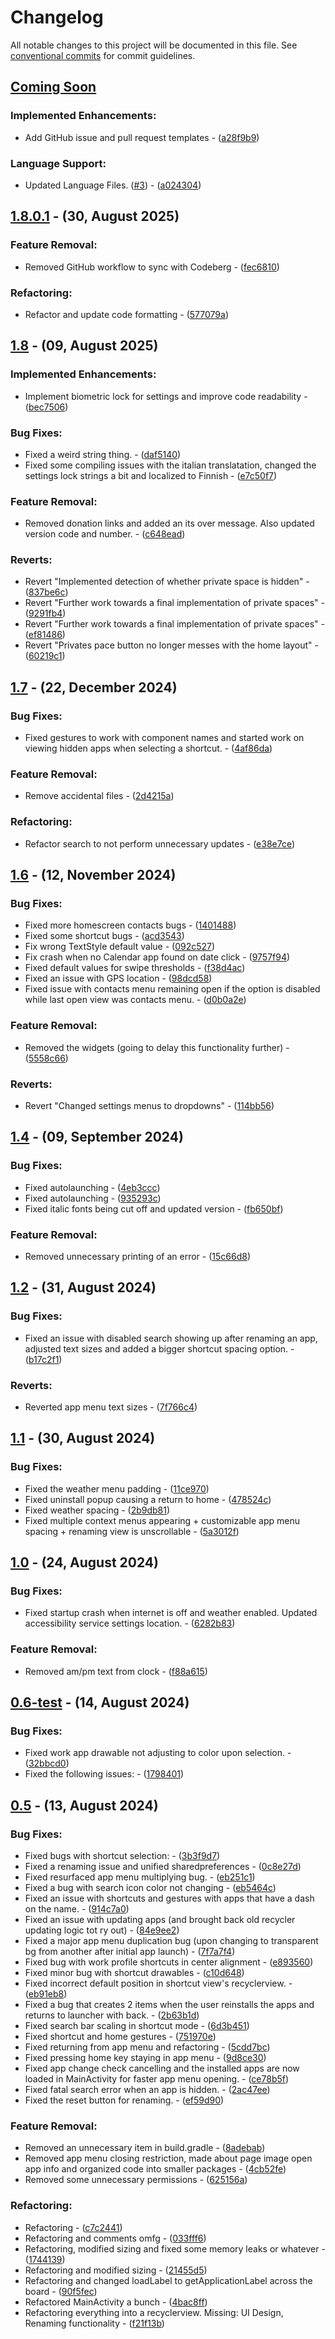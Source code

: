 # Changelog

All notable changes to this project will be documented in this file. See [conventional commits](https://www.conventionalcommits.org/) for commit guidelines.

## [Coming Soon](https://github.com/DroidWorksStudio/yam_launcher/tree/HEAD)

### Implemented Enhancements:

- Add GitHub issue and pull request templates - ([a28f9b9](https://github.com/DroidWorksStudio/yam_launcher/commit/a28f9b9a00597246d29b020c1f3de474253918e1))

### Language Support:

- Updated Language Files. ([#3](https://github.com/DroidWorksStudio/yam_launcher/issues/3)) - ([a024304](https://github.com/DroidWorksStudio/yam_launcher/commit/a02430460f7c64080fed6cadc182c09ee77a793b))

## [1.8.0.1](https://github.com/DroidWorksStudio/yam_launcher/tree/v1.8.0.1) - (30, August 2025)

### Feature Removal:

- Removed GitHub workflow to sync with Codeberg - ([fec6810](https://github.com/DroidWorksStudio/yam_launcher/commit/fec6810f215bb7a38d8d9f6a1ceac30f2daf7d0b))

### Refactoring:

- Refactor and update code formatting - ([577079a](https://github.com/DroidWorksStudio/yam_launcher/commit/577079a5e5b135a1a0220e3f12519b25bab52501))

## [1.8](https://github.com/DroidWorksStudio/yam_launcher/tree/v1.8) - (09, August 2025)

### Implemented Enhancements:

- Implement biometric lock for settings and improve code readability - ([bec7506](https://github.com/DroidWorksStudio/yam_launcher/commit/bec750626b31d421e15bb1b0a66e179521208d8e))

### Bug Fixes:

- Fixed a weird string thing. - ([daf5140](https://github.com/DroidWorksStudio/yam_launcher/commit/daf5140338dfa4c73a7f73ec91018bc864b5de29))
- Fixed some compiling issues with the italian translatation, changed the settings lock strings a bit and localized to Finnish - ([e7c50f7](https://github.com/DroidWorksStudio/yam_launcher/commit/e7c50f7c0bd57b4975a2c044196048e7b8d92156))

### Feature Removal:

- Removed donation links and added an its over message. Also updated version code and number. - ([c648ead](https://github.com/DroidWorksStudio/yam_launcher/commit/c648ead6410504e8d18dd1e4fd4e99dc1950f42b))

### Reverts:

- Revert "Implemented detection of whether private space is hidden" - ([837be6c](https://github.com/DroidWorksStudio/yam_launcher/commit/837be6c3461f0d2e7a9d5a247f55826fe5e4720c))
- Revert "Further work towards a final implementation of private spaces" - ([9291fb4](https://github.com/DroidWorksStudio/yam_launcher/commit/9291fb4a3b3be6bcc0a177ceb54db31b6029bf44))
- Revert "Further work towards a final implementation of private spaces" - ([ef81486](https://github.com/DroidWorksStudio/yam_launcher/commit/ef81486303b2717ba295d784a88c0a14bbee7996))
- Revert "Privates pace button no longer messes with the home layout" - ([60219c1](https://github.com/DroidWorksStudio/yam_launcher/commit/60219c196293a02f775dcce9de15c6f1273a5b85))

## [1.7](https://github.com/DroidWorksStudio/yam_launcher/tree/v1.7) - (22, December 2024)

### Bug Fixes:

- Fixed gestures to work with component names and started work on viewing hidden apps when selecting a shortcut. - ([4af86da](https://github.com/DroidWorksStudio/yam_launcher/commit/4af86da1e183d27c09950c6bd9b1ed6b11e57519))

### Feature Removal:

- Remove accidental files - ([2d4215a](https://github.com/DroidWorksStudio/yam_launcher/commit/2d4215a164318caa2d9621243c70988abaa3a198))

### Refactoring:

- Refactor search to not perform unnecessary updates - ([e38e7ce](https://github.com/DroidWorksStudio/yam_launcher/commit/e38e7ced3fb932ac06c03139d31aa6cd224d62ec))

## [1.6](https://github.com/DroidWorksStudio/yam_launcher/tree/v1.6) - (12, November 2024)

### Bug Fixes:

- Fixed more homescreen contacts bugs - ([1401488](https://github.com/DroidWorksStudio/yam_launcher/commit/1401488ed3f550947f188ffcef8bf766586b6659))
- Fixed some shortcut bugs - ([acd3543](https://github.com/DroidWorksStudio/yam_launcher/commit/acd354375381871314ad472b926e9d2e5ddfcee3))
- Fix wrong TextStyle default value - ([092c527](https://github.com/DroidWorksStudio/yam_launcher/commit/092c527a3f92abd31f7f9176f89584f8856e7e56))
- Fix crash when no Calendar app found on date click - ([9757f94](https://github.com/DroidWorksStudio/yam_launcher/commit/9757f9415f53fb53030042375b53b671034c5b3f))
- Fixed default values for swipe thresholds - ([f38d4ac](https://github.com/DroidWorksStudio/yam_launcher/commit/f38d4ac47d1b2a2172027738d9389d1e96bc745c))
- Fixed an issue with GPS location - ([98dcd58](https://github.com/DroidWorksStudio/yam_launcher/commit/98dcd5810d735f0e65383819d16005fc162d51ed))
- Fixed issue with contacts menu remaining open if the option is disabled while last open view was contacts menu. - ([d0b0a2e](https://github.com/DroidWorksStudio/yam_launcher/commit/d0b0a2eb833d520452e29372fcc92b079dfcfb7b))

### Feature Removal:

- Removed the widgets (going to delay this functionality further) - ([5558c66](https://github.com/DroidWorksStudio/yam_launcher/commit/5558c666c8a57ebd97c58343c58dae347d422937))

### Reverts:

- Revert "Changed settings menus to dropdowns" - ([114bb56](https://github.com/DroidWorksStudio/yam_launcher/commit/114bb560ea30006c129f5c3a25d32c727227f34c))

## [1.4](https://github.com/DroidWorksStudio/yam_launcher/tree/v1.4) - (09, September 2024)

### Bug Fixes:

- Fixed autolaunching - ([4eb3ccc](https://github.com/DroidWorksStudio/yam_launcher/commit/4eb3ccc2a40320b1cf0ff80ee523ad037da1218a))
- Fixed autolaunching - ([935293c](https://github.com/DroidWorksStudio/yam_launcher/commit/935293c8cbd6dbe049bdfeaeef666022514afc5d))
- Fixed italic fonts being cut off and updated version - ([fb650bf](https://github.com/DroidWorksStudio/yam_launcher/commit/fb650bf5ee8192f5a8bbd7a8f93155dee328767c))

### Feature Removal:

- Removed unnecessary printing of an error - ([15c66d8](https://github.com/DroidWorksStudio/yam_launcher/commit/15c66d8c5eaa43c0152d28836c682a87ac9c1bcb))

## [1.2](https://github.com/DroidWorksStudio/yam_launcher/tree/v1.2) - (31, August 2024)

### Bug Fixes:

- Fixed an issue with disabled search showing up after renaming an app, adjusted text sizes and added a bigger shortcut spacing option. - ([b17c2f1](https://github.com/DroidWorksStudio/yam_launcher/commit/b17c2f1fd9e402dde21cf84e70461ee809aa0d43))

### Reverts:

- Reverted app menu text sizes - ([7f766c4](https://github.com/DroidWorksStudio/yam_launcher/commit/7f766c4312d915fa73fd655508372b767c8a46a8))

## [1.1](https://github.com/DroidWorksStudio/yam_launcher/tree/v1.1) - (30, August 2024)

### Bug Fixes:

- Fixed the weather menu padding - ([11ce970](https://github.com/DroidWorksStudio/yam_launcher/commit/11ce9704ecec494e674c5d87c2adc089d86e2443))
- Fixed uninstall popup causing a return to home - ([478524c](https://github.com/DroidWorksStudio/yam_launcher/commit/478524c49d62b508ecbc54dfcf7a9e71fe3d9795))
- Fixed weather spacing - ([2b9db81](https://github.com/DroidWorksStudio/yam_launcher/commit/2b9db81936ad5c6f0985bbd4b08e64a2f6426811))
- Fixed multiple context menus appearing + customizable app menu spacing + renaming view is unscrollable - ([5a3012f](https://github.com/DroidWorksStudio/yam_launcher/commit/5a3012f0f10158b9caf2067efc6b3dd3b82a2232))

## [1.0](https://github.com/DroidWorksStudio/yam_launcher/tree/v1.0) - (24, August 2024)

### Bug Fixes:

- Fixed startup crash when internet is off and weather enabled. Updated accessibility service settings location. - ([6282b83](https://github.com/DroidWorksStudio/yam_launcher/commit/6282b83897de893fa0eafd228cdff0a044880ce7))

### Feature Removal:

- Removed am/pm text from clock - ([f88a615](https://github.com/DroidWorksStudio/yam_launcher/commit/f88a6158697bb33a25aae6c6be28f3f167bf92cd))

## [0.6-test](https://github.com/DroidWorksStudio/yam_launcher/tree/v0.6-test) - (14, August 2024)

### Bug Fixes:

- Fixed work app drawable not adjusting to color upon selection. - ([32bbcd0](https://github.com/DroidWorksStudio/yam_launcher/commit/32bbcd0ef9c287add8e0643751da8f8e2cb4ef2d))
- Fixed the following issues: - ([1798401](https://github.com/DroidWorksStudio/yam_launcher/commit/1798401de335e2166956303438db36e83bc11c52))

## [0.5](https://github.com/DroidWorksStudio/yam_launcher/tree/0.5) - (13, August 2024)

### Bug Fixes:

- Fixed bugs with shortcut selection: - ([3b3f9d7](https://github.com/DroidWorksStudio/yam_launcher/commit/3b3f9d716a532120faf5c474ebed7609962fdd10))
- Fixed a renaming issue and unified sharedpreferences - ([0c8e27d](https://github.com/DroidWorksStudio/yam_launcher/commit/0c8e27dcd579ef394af7e04644dbb39372c189bd))
- Fixed resurfaced app menu multiplying bug. - ([eb251c1](https://github.com/DroidWorksStudio/yam_launcher/commit/eb251c1ae59ad26609c3ad34035e842d4e7deb7d))
- Fixed a bug with search icon color not changing - ([eb5464c](https://github.com/DroidWorksStudio/yam_launcher/commit/eb5464ce3cc58c348e67f588ef51ac5eb99e7175))
- Fixed an issue with shortcuts and gestures with apps that have a dash on the name. - ([914c7a0](https://github.com/DroidWorksStudio/yam_launcher/commit/914c7a0ed48d13dc580bf95dbc032dcbcf42cc27))
- Fixed an issue with updating apps (and brought back old recycler updating logic tot ry out) - ([84e9ee2](https://github.com/DroidWorksStudio/yam_launcher/commit/84e9ee2280010f0dd0edc5b72eb80fbb0ee02677))
- Fixed a major app menu duplication bug (upon changing to transparent bg from another after initial app launch) - ([7f7a7f4](https://github.com/DroidWorksStudio/yam_launcher/commit/7f7a7f4286122a1a8308742f52dadeb747811035))
- Fixed bug with work profile shortcuts in center alignment - ([e893560](https://github.com/DroidWorksStudio/yam_launcher/commit/e8935608a766a8654d95b8a8bf29b93642d72dd1))
- Fixed minor bug with shortcut drawables - ([c10d648](https://github.com/DroidWorksStudio/yam_launcher/commit/c10d6480eacdf6cac12a48bc33fef7dcce19dd08))
- Fixed incorrect default position in shortcut view's recyclerview. - ([eb91eb8](https://github.com/DroidWorksStudio/yam_launcher/commit/eb91eb8a9d25936b0c50b7779cb033ee7e5fdddf))
- Fixed a bug that creates 2 items when the user reinstalls the apps and returns to launcher with back. - ([2b63b1d](https://github.com/DroidWorksStudio/yam_launcher/commit/2b63b1d6b016d115a21a258df4326e9a0f1c3584))
- Fixed search bar scaling in shortcut mode - ([6d3b451](https://github.com/DroidWorksStudio/yam_launcher/commit/6d3b451396796a3d5e4f9fc1d5c8b614ee8ed929))
- Fixed shortcut and home gestures - ([751970e](https://github.com/DroidWorksStudio/yam_launcher/commit/751970e6b55ffe18f43ffb9bce887edcd76c9746))
- Fixed returning from app menu and refactoring - ([5cdd7bc](https://github.com/DroidWorksStudio/yam_launcher/commit/5cdd7bca2e8bfd120d2c09ad7c147eae35077f96))
- Fixed pressing home key staying in app menu - ([9d8ce30](https://github.com/DroidWorksStudio/yam_launcher/commit/9d8ce304bdfe2bb6b70f73d18af12b2d1998a66f))
- Fixed app change check cancelling and the installed apps are now loaded in MainActivity for faster app menu opening. - ([ce78b5f](https://github.com/DroidWorksStudio/yam_launcher/commit/ce78b5f37ef372791e5cedde95bebb82456680d5))
- Fixed fatal search error when an app is hidden. - ([2ac47ee](https://github.com/DroidWorksStudio/yam_launcher/commit/2ac47eeef8ad6a4fce574f16ebfe3af43dabd3b2))
- Fixed the reset button for renaming. - ([ef59d90](https://github.com/DroidWorksStudio/yam_launcher/commit/ef59d905abb55fc8538894a7a2540c61f286d682))

### Feature Removal:

- Removed an unnecessary item in build.gradle - ([8adebab](https://github.com/DroidWorksStudio/yam_launcher/commit/8adebab4f53c63d84b6bb6826a9e905bf13fca36))
- Removed app menu closing restriction, made about page image open app info and organized code into smaller packages - ([4cb52fe](https://github.com/DroidWorksStudio/yam_launcher/commit/4cb52fe719a4ba02676ab2fdf5943d4c92e7e366))
- Removed some unnecessary permissions - ([625156a](https://github.com/DroidWorksStudio/yam_launcher/commit/625156af3dce7a91388be15068cf23cb82c74a32))

### Refactoring:

- Refactoring - ([c7c2441](https://github.com/DroidWorksStudio/yam_launcher/commit/c7c24411cfc6e67ddf943dc307d7d872890ee6f5))
- Refactoring and comments omfg - ([033fff6](https://github.com/DroidWorksStudio/yam_launcher/commit/033fff6820a884cc9ce7db55c4692dc68cd9f520))
- Refactoring, modified sizing and fixed some memory leaks or whatever - ([1744139](https://github.com/DroidWorksStudio/yam_launcher/commit/174413982fe7e4e097bf90a70be01f05708d2aea))
- Refactoring and modified sizing - ([21455d5](https://github.com/DroidWorksStudio/yam_launcher/commit/21455d591362546aaf24f6dae55ef1b7de6853f2))
- Refactoring and changed loadLabel to getApplicationLabel across the board - ([90f5fec](https://github.com/DroidWorksStudio/yam_launcher/commit/90f5fecb8f0be5129074c2c8e7f2b4b9daedef4d))
- Refactored MainActivity a bunch - ([4bac8ff](https://github.com/DroidWorksStudio/yam_launcher/commit/4bac8ffee884c9681bfc8af8f70ff38807274e09))
- Refactoring everything into a recyclerview. Missing: UI Design, Renaming functionality - ([f21f13b](https://github.com/DroidWorksStudio/yam_launcher/commit/f21f13ba6cda8d64276e43f5da293566c9e8b509))

<!-- Generated by DroidWorks Studio -->
